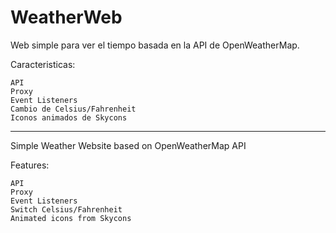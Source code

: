 # WeatherWeb
Web simple para ver el tiempo basada en la API de OpenWeatherMap.

Caracteristicas:

    API
    Proxy
    Event Listeners
    Cambio de Celsius/Fahrenheit
    Iconos animados de Skycons

--------------------------------------------------------------------

Simple Weather Website based on OpenWeatherMap API

Features:

    API
    Proxy
    Event Listeners
    Switch Celsius/Fahrenheit
    Animated icons from Skycons
